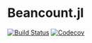 # Beancount.jl

[![Build Status](https://travis-ci.com/sebastianpech/Beancount.jl.svg?branch=master)](https://travis-ci.com/sebastianpech/Beancount.jl)
[![Codecov](https://codecov.io/gh/sebastianpech/Beancount.jl/branch/master/graph/badge.svg)](https://codecov.io/gh/sebastianpech/Beancount.jl)
